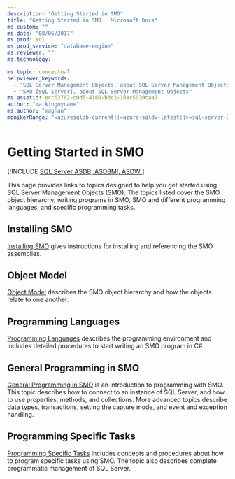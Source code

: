 ```yaml
---
description: "Getting Started in SMO"
title: "Getting Started in SMO | Microsoft Docs"
ms.custom: ""
ms.date: "08/06/2017"
ms.prod: sql
ms.prod_service: "database-engine"
ms.reviewer: ""
ms.technology: 

ms.topic: conceptual
helpviewer_keywords: 
  - "SQL Server Management Objects, about SQL Server Management Objects"
  - "SMO [SQL Server], about SQL Server Management Objects"
ms.assetid: ecc62702-c0d5-4180-b3c2-16ec5030caa7
author: "markingmyname"
ms.author: "maghan"
monikerRange: "=azuresqldb-current||=azure-sqldw-latest||>=sql-server-2016||>=sql-server-linux-2017||=azuresqldb-mi-current"
---
```

# Getting Started in SMO
[!INCLUDE [SQL Server ASDB, ASDBMI, ASDW ](../../includes/applies-to-version/sql-asdb-asdbmi-asa.md)]

This page provides links to topics designed to help you get started using SQL Server Management Objects (SMO). The topics listed cover the SMO object hierarchy, writing programs in SMO, SMO and different programming languages, and specific programming tasks.  
 
## Installing SMO
[Installing SMO](installing-smo.md) gives instructions for installing and referencing the SMO assemblies.

## Object Model  
[Object Model](../../relational-databases/server-management-objects-smo/smo-object-model.md) describes the SMO object hierarchy and how the objects relate to one another.  
  
## Programming Languages  
[Programming Languages](../../relational-databases/server-management-objects-smo/smo-programming-languages.md) describes the programming environment and includes detailed procedures to start writing an SMO program in C#.  
  
## General Programming in SMO  
[General Programming in SMO](../../relational-databases/server-management-objects-smo/create-program/creating-smo-programs.md) is an introduction to programming with SMO. This topic describes how to connect to an instance of SQL Server, and how to use properties, methods, and collections. More advanced topics describe data types, transactions, setting the capture mode, and event and exception handling.  
  
## Programming Specific Tasks  
[Programming Specific Tasks](../../relational-databases/server-management-objects-smo/tasks/programming-specific-tasks.md) includes concepts and procedures about how to program specific tasks using SMO. The topic also describes complete programmatic management of SQL Server.  
  
  
